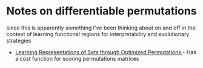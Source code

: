 # Notes on differentiable permutations

since this is apparently something I've been thinking about on and off in the context of learning functional regions for interpretability and evolutionary strategies

* [Learning Representations of Sets through Optimized Permutations ](https://openreview.net/pdf?id=HJMCcjAcYX) - Has a cost function for scoring permutations matrices
